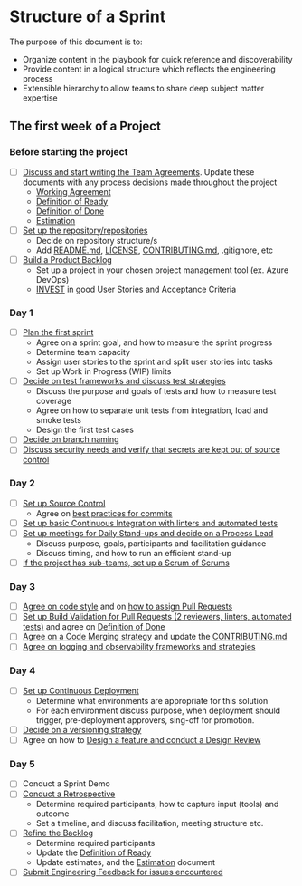 # Structure of a Sprint

The purpose of this document is to:

- Organize content in the playbook for quick reference and discoverability
- Provide content in a logical structure which reflects the engineering process
- Extensible hierarchy to allow teams to share deep subject matter expertise

## The first week of a Project

### Before starting the project

- [ ] [Discuss and start writing the Team Agreements](agile-development/team-agreements/readme.md). Update these documents with any process decisions made throughout the project
  - [Working Agreement](agile-development/team-agreements/working-agreements/readme.md)
  - [Definition of Ready](agile-development/team-agreements/definition-of-ready/readme.md)
  - [Definition of Done](agile-development/team-agreements/definition-of-done/readme.md)
  - [Estimation](agile-development/sprint-planning/estimation/readme.md)
- [ ] [Set up the repository/repositories](source-control/readme.md#creating-a-new-repository)
  - Decide on repository structure/s
  - Add [README.md](resources/templates/README.md), [LICENSE](resources/templates/LICENSE), [CONTRIBUTING.md](resources/templates/CONTRIBUTING.md), .gitignore, etc
- [ ] [Build a Product Backlog](agile-development/backlog-management/readme.md)
  - Set up a project in your chosen project management tool (ex. Azure DevOps)
  - [INVEST](https://en.wikipedia.org/wiki/INVEST_(mnemonic)) in good User Stories and Acceptance Criteria

### Day 1

- [ ] [Plan the first sprint](agile-development/sprint-planning/readme.md)
  - Agree on a sprint goal, and how to measure the sprint progress
  - Determine team capacity
  - Assign user stories to the sprint and split user stories into tasks
  - Set up Work in Progress (WIP) limits
- [ ] [Decide on test frameworks and discuss test strategies](automated-testing/readme.md)
  - Discuss the purpose and goals of tests and how to measure test coverage
  - Agree on how to separate unit tests from integration, load and smoke tests
  - Design the first test cases
- [ ] [Decide on branch naming](source-control/contributing/naming-branches.md)
- [ ] [Discuss security needs and verify that secrets are kept out of source control](continuous-delivery/secrets-management/recipes/azure-devops/secrets-per-branch.md)

### Day 2

- [ ] [Set up Source Control](source-control/readme.md)
  - Agree on [best practices for commits](source-control/readme.md#commit-best-practices)
- [ ] [Set up basic Continuous Integration with linters and automated tests](continuous-integration/readme.md)
- [ ] [Set up meetings for Daily Stand-ups and decide on a Process Lead](agile-development/stand-ups/readme.md)
  - Discuss purpose, goals, participants and facilitation guidance
  - Discuss timing, and how to run an efficient stand-up
- [ ] [If the project has sub-teams, set up a Scrum of Scrums](agile-development/scrum-of-scrums/readme.md)

### Day 3

- [ ] [Agree on code style](code-reviews/README.md) and on [how to assign Pull Requests](code-reviews/pull-requests.md)
- [ ] [Set up Build Validation for Pull Requests (2 reviewers, linters, automated tests)](code-reviews/README.md) and agree on [Definition of Done](agile-development/team-agreements/definition-of-done/readme.md)
- [ ] [Agree on a Code Merging strategy](source-control/contributing/merge-strategies.md) and update the [CONTRIBUTING.md](resources/templates/CONTRIBUTING.md)
- [ ] [Agree on logging and observability frameworks and strategies](observability/readme.md)

### Day 4

- [ ] [Set up Continuous Deployment](continuous-delivery/readme.md)
  - Determine what environments are appropriate for this solution
  - For each environment discuss purpose, when deployment should trigger, pre-deployment approvers, sing-off for promotion.
- [ ] [Decide on a versioning strategy](source-control/versioning/readme.md)
- [ ] Agree on how to [Design a feature and conduct a Design Review](design-reviews/readme.md)

### Day 5

- [ ] Conduct a Sprint Demo
- [ ] [Conduct a Retrospective](agile-development/retrospectives/readme.md)
  - Determine required participants, how to capture input (tools) and outcome
  - Set a timeline, and discuss facilitation, meeting structure etc.
- [ ] [Refine the Backlog](agile-development/backlog-management/refinement/readme.md)
  - Determine required participants
  - Update the [Definition of Ready](agile-development/team-agreements/definition-of-ready/readme.md)
  - Update estimates, and the [Estimation](agile-development/sprint-planning/estimation/readme.md) document
- [ ] [Submit Engineering Feedback for issues encountered](engineering-feedback/readme.md)
